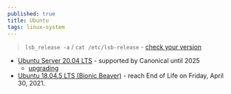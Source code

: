 ```yaml
---
published: true
title: Ubuntu
tags: linux-system
---
```

> `lsb_release -a` / `cat /etc/lsb-release` - [check your version](https://askubuntu.com/questions/686239/how-do-i-check-the-version-of-ubuntu-i-am-running/686249#686249)

- [Ubuntu Server 20.04 LTS](https://ubuntu.com/blog/ubuntu-server-20-04) - supported by Canonical until 2025
	- [upgrading](https://linuxhandbook.com/upgrade-ubuntu-server-version/)
- [Ubuntu 18.04.5 LTS (Bionic Beaver)](https://lubuntu.me/bionic-eol/) - reach End of Life on Friday, April 30, 2021.
